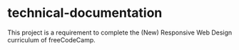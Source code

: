 # technical-documentation

This project is a requirement to complete the (New) Responsive Web Design curriculum of freeCodeCamp.
